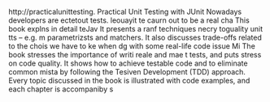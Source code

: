 
http://practicalunittesting.
Practical Unit Testing with JUnit 
Nowadays developers are ectetout tests. leouayit te caurn out to be a real cha
This book explns in detail   teJav
It presents a ranf techniques necry toguality unit tts – e.g. m parametrizsts and matchers. It also discusses trade-offs related to the chois we have to ke when dg with some real-life code issue
Mi
The book stresses the importance of writi reale and mae t tests, and puts  stress on code quality. It shows how to achieve testable code and to eliminate common mista by following the Tesiven Development (TDD) approach. Every topic discussed in the book is illustrated with code examples, and each chapter is accompaniby s













